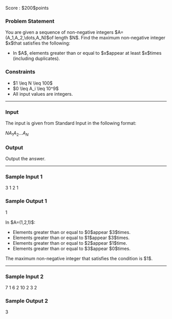 
<div>

<span>

<span>

<p>
Score : $200$points
</p>

<div>

<section>

### **Problem Statement**

<p>
You are given a sequence of non-negative integers $A=(A_1,A_2,\dots,A_N)$of length $N$. Find the maximum non-negative integer $x$that satisfies the following:
</p>

<ul>

<li>
In $A$, elements greater than or equal to $x$appear at least $x$times (including duplicates).
</li>

</ul>

</section>

</div>

<div>

<section>

### **Constraints**

<ul>

<li>
$1 \leq N \leq 100$
</li>

<li>
$0 \leq A_i \leq 10^9$
</li>

<li>
All input values are integers.
</li>

</ul>

</section>

</div>

---

<div>

<div>

<section>

### **Input**

<p>
The input is given from Standard Input in the following format:
</p>

<div>

$N$$A_1$$A_2$$\dots$$A_N$
</div>

</section>

</div>

<div>

<section>

### **Output**

<p>
Output the answer.
</p>

</section>

</div>

</div>

---

<div>

<section>

### **Sample Input 1**

<div>

3
1 2 1

</div>

</section>

</div>

<div>

<section>

### **Sample Output 1**

<div>

1

</div>

<p>
In $A=(1,2,1)$:
</p>

<ul>

<li>
Elements greater than or equal to $0$appear $3$times.
</li>

<li>
Elements greater than or equal to $1$appear $3$times.
</li>

<li>
Elements greater than or equal to $2$appear $1$time.
</li>

<li>
Elements greater than or equal to $3$appear $0$times.
</li>

</ul>

<p>
The maximum non-negative integer that satisfies the condition is $1$.
</p>

</section>

</div>

---

<div>

<section>

### **Sample Input 2**

<div>

7
1 6 2 10 2 3 2

</div>

</section>

</div>

<div>

<section>

### **Sample Output 2**

<div>

3

</div>

</section>

</div>

</span>

</span>

</div>
